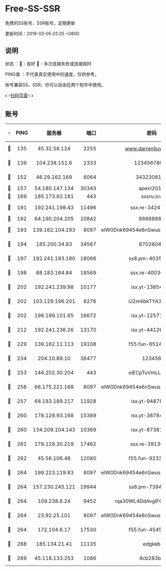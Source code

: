 # Free-SS-SSR

免费的SS账号、SSR账号，定期更新

更新时间：2019-03-05 03:25 +0800

## 说明

状态     ：🙂 - 良好 🙁 - 多次连接失败或连接超时

PING值   ：不代表真实使用中的速度，仅供参考。

账号兼容SS、SSR，你可以自由在两个软件中使用。

👉[扫码页面](https://liesauer.github.io/free-ss-ssr.github.io/)👈

## 账号

|-|PING|服务器|端口|密码|加密方式|区域|
|:----:|:----:|:-----:|-----:|:----:|:----:|:----:|
|🙂|135|45.32.58.124|2255|www.darrenliuwei.com|aes-256-cfb|JP|
|🙂|139|104.238.151.6|2333|12345678900|aes-256-cfb|JP|
|🙂|152|46.29.162.169|8064|3432308177|aes-256-cfb|RU|
|🙂|157|54.180.147.134|30343|apext2019|chacha20|KR|
|🙂|169|185.173.92.181|443|sssru.icu|rc4-md5|RU|
|🙂|191|192.241.198.43|11496|ssx.re-34247087|aes-256-cfb|US|
|🙂|192|64.190.204.205|10842|88888888|rc4-md5|US|
|🙂|193|139.162.104.193|8097|eIW0Dnk69454e6nSwuspv9DmS201tQ0D|aes-256-cfb|JP|
|🙂|194|185.200.34.83|34567|87026045|aes-256-cfb|US|
|🙂|197|192.241.193.180|18066|ss8.pm-40352381|aes-256-cfb|US|
|🙂|198|68.183.164.84|18569|ssx.re-40036320|aes-256-cfb|US|
|🙂|202|192.241.239.98|10177|isx.yt-13654380|aes-256-cfb|US|
|🙂|202|103.129.196.201|8276|lJ2nrkbkTYA30wv0|aes-256-cfb|US|
|🙂|202|198.199.101.65|16672|isx.yt-12571443|aes-256-cfb|US|
|🙂|212|192.241.236.26|13170|isx.yt-44126456|aes-256-cfb|US|
|🙂|229|139.162.11.113|19108|f55.fun-65147791|aes-256-cfb|SG|
|🙂|234|204.10.89.10|36477|123456|aes-256-cfb|US|
|🙂|253|144.202.30.204|443|oiECpTuVmLLxk4Ts|aes-256-cfb|US|
|🙂|256|66.175.221.168|8097|eIW0Dnk69454e6nSwuspv9DmS201tQ0D|aes-256-cfb|US|
|🙂|257|68.183.189.217|11928|isx.yt-94878692|aes-256-cfb|SG|
|🙂|260|178.128.93.168|15389|isx.yt-38784218|aes-256-cfb|SG|
|🙂|260|134.209.104.143|10369|isx.yt-87381923|aes-256-cfb|SG|
|🙂|261|178.128.30.219|17462|ssx.re-39136705|aes-256-cfb|SG|
|🙂|262|45.56.106.48|12080|f55.fun-92337003|aes-256-cfb|US|
|🙂|264|199.223.119.83|8097|eIW0Dnk69454e6nSwuspv9DmS201tQ0D|aes-256-cfb|US|
|🙂|264|157.230.245.121|19944|ss8.pm-73943906|aes-256-cfb|SG|
|🙂|264|109.238.6.24|9452|rqa30WL4DdAvgIFG6Fs3znzTa|aes-256-cfb|FR|
|🙂|264|23.92.25.101|8097|eIW0Dnk69454e6nSwuspv9DmS201tQ0D|aes-256-cfb|US|
|🙂|264|172.104.6.17|17530|f55.fun-45452436|aes-256-cfb|US|
|🙂|268|185.134.21.41|11135|edgkeb|aes-256-cfb|GB|
|🙂|269|45.118.133.253|1086|4cb283b8|aes-256-cfb|SG|
